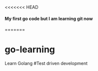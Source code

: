 <<<<<<< HEAD
#### My first go code but I am learning git now
=======
# go-learning
Learn Golang 
#Test driven development
